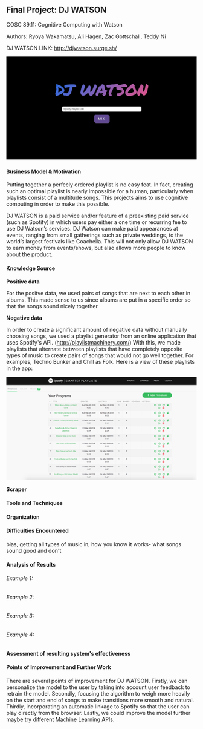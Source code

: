 ## Final Project: DJ WATSON

COSC 89.11: Cognitive Computing with Watson

Authors: Ryoya Wakamatsu, Ali Hagen, Zac Gottschall, Teddy Ni

DJ WATSON LINK: http://djwatson.surge.sh/

<img src="./watson.png">

#### Business Model & Motivation

Putting together a perfecly ordered playlist is no easy feat. In fact, creating such an optimal playlist is nearly impossible for a human, particularly when playlists consist of a multitude songs. This projects aims to use cognitive computing in order to make this possible.

DJ WATSON is a paid service and/or feature of a preexisting paid service (such as Spotify) in which users pay either a one time or recurring fee to use DJ Watson’s services. DJ Watson can make paid appearances at events, ranging from small gatherings such as private weddings, to the world’s largest festivals like Coachella. This will not only allow DJ WATSON to earn money from events/shows, but also allows more people to know about the product.

#### Knowledge Source

**Positive data**

For the positve data, we used pairs of songs that are next to each other in albums. This made sense to us since albums are put in a specific order so that the songs sound nicely together.

**Negative data**

In order to create a significant amount of negative data without manually choosing songs, we used a playlist generator from an online application that uses Spotify's API. (http://playlistmachinery.com/) With this, we made playlists that alternate between playlists that have completely opposite types of music to create pairs of songs that would not go well together. For examples, Techno Bunker and Chill as Folk. Here is a view of these playlists in the app:

<img src="./negativeplaylists.png">

**Scraper**


#### Tools and Techniques



#### Organization


#### Difficulties Encountered

bias, getting all types of music in, how you know it works- what songs sound good and don't


#### Analysis of Results


###### Example 1:


###### Example 2:


###### Example 3:


###### Example 4:


#### Assessment of resulting system's effectiveness


#### Points of Improvement and Further Work

There are several points of improvement for DJ WATSON. Firstly, we can personalize the model to the user by taking into account user feedback to retrain the model. Secondly, focusing the algorithm to weigh more heavily on the start and end of songs to make transitions more smooth and natural. Thirdly, incorporating an automatic linkage to Spotify so that the user can play directly from the browser. Lastly, we could improve the model further maybe try different Machine Learning APIs.
